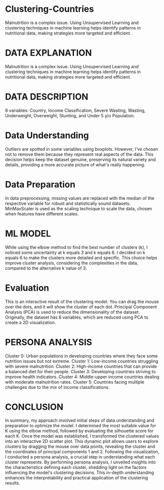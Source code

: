 # Clustering-Countries
Malnutrition is a complex issue. Using Unsupervised Learning and clustering techniques in machine learning helps identify patterns in nutritional data, making strategies more targeted and efficient.

# DATA EXPLANATION
Malnutrition is a complex issue. Using Unsupervised Learning and clustering techniques in machine learning helps identify patterns in nutritional data, making strategies more targeted and efficient.

# DATA DESCRIPTION
8 variables: Country, Income Classification, Severe Wasting, Wasting, Underweight, Overweight, Stunting, and Under 5 y/o Population.

# Data Understanding
Outliers are spotted in some variables using boxplots. However, I've chosen not to remove them because they represent real aspects of the data. This decision helps keep the dataset genuine, preserving its natural variety and details, providing a more accurate picture of what's really happening.

# Data Preparation
In data preprocessing, missing values are replaced with the median of the respective variable for robust and statistically sound datasets. MinMaxScaler is used as the scaling technique to scale the data, chosen when features have different scales.

# ML MODEL
While using the elbow method to find the best number of clusters (k), I noticed some uncertainty at k equals 3 and k equals 6. I decided on k equals 6 to make the clusters more detailed and specific. This choice helps improve cluster analysis, considering the complexities in the data, compared to the alternative k value of 3.

# Evaluation
This is an interactive result of the clustering model. You can drag the mouse over the dots, and it will show the cluster of each dot. Principal Component Analysis (PCA) is used to reduce the dimensionality of the dataset. Originally, the dataset has 8 variables, which are reduced using PCA to create a 2D visualization.

# PERSONA ANALYSIS
Cluster 0: Urban populations in developing countries where they face some nutrition issues but not extreme.
Cluster 1: Low-income countries struggling with severe malnutrition.
Cluster 2: High-income countries that can provide a balanced diet for their people.
Cluster 3: Developing countries striving to improve health indicators.
Cluster 4: Middle-upper income countries dealing with moderate malnutrition rates.
Cluster 5: Countries facing multiple challenges due to the mix of income classifications.

# CONCLUSION
In summary, my approach involved initial steps of data understanding and preparation to optimize the model. I determined the most suitable value for K using the elbow method, followed by evaluating the silhouette score for each K. Once the model was established, I transformed the clustered values into an interactive 2D scatter plot. This dynamic plot allows users to explore clusters by dragging the mouse over data points, revealing the cluster and the coordinates of principal components 1 and 2. Following the visualization, I conducted a persona analysis, a crucial step in understanding what each cluster represents. By performing persona analysis, I unveiled insights into the characteristics defining each cluster, shedding light on the factors influencing the model's clustering decisions. This in-depth understanding enhances the interpretability and practical application of the clustering results.
